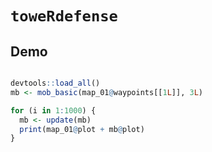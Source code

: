 # `toweRdefense`

## Demo

```R

devtools::load_all()
mb <- mob_basic(map_01@waypoints[[1L]], 3L)

for (i in 1:1000) {
  mb <- update(mb)
  print(map_01@plot + mb@plot)
}

```
